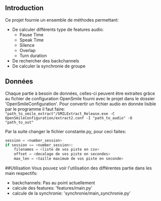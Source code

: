 ## Introduction

Ce projet fournie un ensemble de méthodes permettant:
* De calculer différents type de features audio: 
    * Pause Time
    * Speak Time
    * Silence
    * Overlap
    * Turn duration
* De rechercher des backchannels
* De calculer la synchronie de groupe

## Données
Chaque partie à besoin de données, celles-ci peuvent être extraites grâce au fichier de configuration OpenSmile fourni avec le projet dans le dossier 'OpenSmileConfiguration'.
Pour convertir un fichier audio en donnée lisible par le programme il faut faire: 
```"path_to_smile_extract"/SMILExtract_Release.exe -C OpenSmileConfiguration/extract2.conf -I "path_to_audio" -O "path_to_out"```

Par la suite changer le fichier constante.py, pour ceci faites:
````python
session = <number_session>
if session == <number_session>:
    filenames = <liste de vos piste en csv>
    offset = <decalage de vos piste en secondes>
    max_len = <taille maximum de vos piste en seconde>
````

##Utilisation
Vous pouvez voir l'utilisation des différentes partie dans les main respectifs:
* backchannels: Pas au point actuellement
* calcule des features: 'features/main.py'
* calcule de la synchronie: 'synchronie/main_synchronie.py'




